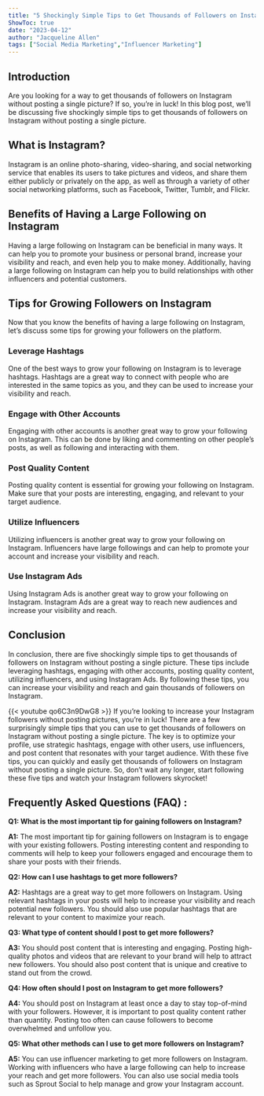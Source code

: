 ```yaml
---
title: "5 Shockingly Simple Tips to Get Thousands of Followers on Instagram Without Posting a Single Picture!"
ShowToc: true 
date: "2023-04-12"
author: "Jacqueline Allen" 
tags: ["Social Media Marketing","Influencer Marketing"]
---
```

## Introduction

Are you looking for a way to get thousands of followers on Instagram without posting a single picture? If so, you’re in luck! In this blog post, we’ll be discussing five shockingly simple tips to get thousands of followers on Instagram without posting a single picture. 

## What is Instagram?

Instagram is an online photo-sharing, video-sharing, and social networking service that enables its users to take pictures and videos, and share them either publicly or privately on the app, as well as through a variety of other social networking platforms, such as Facebook, Twitter, Tumblr, and Flickr. 

## Benefits of Having a Large Following on Instagram

Having a large following on Instagram can be beneficial in many ways. It can help you to promote your business or personal brand, increase your visibility and reach, and even help you to make money. Additionally, having a large following on Instagram can help you to build relationships with other influencers and potential customers. 

## Tips for Growing Followers on Instagram

Now that you know the benefits of having a large following on Instagram, let’s discuss some tips for growing your followers on the platform. 

### Leverage Hashtags

One of the best ways to grow your following on Instagram is to leverage hashtags. Hashtags are a great way to connect with people who are interested in the same topics as you, and they can be used to increase your visibility and reach. 

### Engage with Other Accounts

Engaging with other accounts is another great way to grow your following on Instagram. This can be done by liking and commenting on other people’s posts, as well as following and interacting with them. 

### Post Quality Content

Posting quality content is essential for growing your following on Instagram. Make sure that your posts are interesting, engaging, and relevant to your target audience. 

### Utilize Influencers

Utilizing influencers is another great way to grow your following on Instagram. Influencers have large followings and can help to promote your account and increase your visibility and reach. 

### Use Instagram Ads

Using Instagram Ads is another great way to grow your following on Instagram. Instagram Ads are a great way to reach new audiences and increase your visibility and reach. 

## Conclusion

In conclusion, there are five shockingly simple tips to get thousands of followers on Instagram without posting a single picture. These tips include leveraging hashtags, engaging with other accounts, posting quality content, utilizing influencers, and using Instagram Ads. By following these tips, you can increase your visibility and reach and gain thousands of followers on Instagram.

{{< youtube qo6C3n9DwG8 >}} 
If you’re looking to increase your Instagram followers without posting pictures, you’re in luck! There are a few surprisingly simple tips that you can use to get thousands of followers on Instagram without posting a single picture. The key is to optimize your profile, use strategic hashtags, engage with other users, use influencers, and post content that resonates with your target audience. With these five tips, you can quickly and easily get thousands of followers on Instagram without posting a single picture. So, don’t wait any longer, start following these five tips and watch your Instagram followers skyrocket!

## Frequently Asked Questions (FAQ) :
**Q1: What is the most important tip for gaining followers on Instagram?**

**A1:** The most important tip for gaining followers on Instagram is to engage with your existing followers. Posting interesting content and responding to comments will help to keep your followers engaged and encourage them to share your posts with their friends.

**Q2: How can I use hashtags to get more followers?**

**A2:** Hashtags are a great way to get more followers on Instagram. Using relevant hashtags in your posts will help to increase your visibility and reach potential new followers. You should also use popular hashtags that are relevant to your content to maximize your reach.

**Q3: What type of content should I post to get more followers?**

**A3:** You should post content that is interesting and engaging. Posting high-quality photos and videos that are relevant to your brand will help to attract new followers. You should also post content that is unique and creative to stand out from the crowd.

**Q4: How often should I post on Instagram to get more followers?**

**A4:** You should post on Instagram at least once a day to stay top-of-mind with your followers. However, it is important to post quality content rather than quantity. Posting too often can cause followers to become overwhelmed and unfollow you.

**Q5: What other methods can I use to get more followers on Instagram?**

**A5:** You can use influencer marketing to get more followers on Instagram. Working with influencers who have a large following can help to increase your reach and get more followers. You can also use social media tools such as Sprout Social to help manage and grow your Instagram account.


